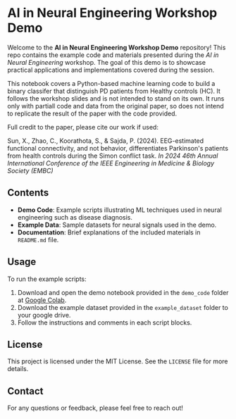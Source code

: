 # AI in Neural Engineering Workshop Demo
Welcome to the **AI in Neural Engineering Workshop Demo** repository! This repo contains the example code and materials presented during the *AI in Neural Engineering* workshop. The goal of this demo is to showcase practical applications and implementations covered during the session.

This notebook covers a Python-based machine learning code to build a binary classifer that distinguish PD patients from Healthy controls (HC). It follows the workshop slides and is not intended to stand on its own. It runs only with partiall code and data from the original paper, so does not intend to replicate the result of the paper with the code provided.

Full credit to the paper, please cite our work if used:

Sun, X., Zhao, C., Koorathota, S., & Sajda, P. (2024). EEG-estimated functional connectivity, and not behavior, differentiates Parkinson's patients from health controls during the Simon conflict task. <i>In 2024 46th Annual International Conference of the IEEE Engineering in Medicine & Biology Society (EMBC)</i>


## Contents

- **Demo Code**: Example scripts illustrating ML techniques used in neural engineering such as disease diagnosis.
- **Example Data**: Sample datasets for neural signals used in the demo.
- **Documentation**: Brief explanations of the included materials in `README.md` file.


## Usage

To run the example scripts:

1. Download and open the demo notebook provided in the `demo_code` folder at [Google Colab](https://colab.research.google.com/).
2. Download the example dataset provided in the `example_dataset` folder to your google drive.
3. Follow the instructions and comments in each script blocks.


## License

This project is licensed under the MIT License. See the `LICENSE` file for more details.

## Contact

For any questions or feedback, please feel free to reach out!
